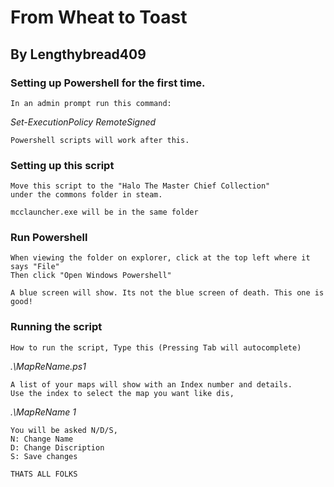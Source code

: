 # From Wheat to Toast
## By Lengthybread409
    
    
### Setting up Powershell for the first time.

    In an admin prompt run this command:
*Set-ExecutionPolicy RemoteSigned*

    Powershell scripts will work after this.

### Setting up this script
    
    Move this script to the "Halo The Master Chief Collection"
    under the commons folder in steam.

    mcclauncher.exe will be in the same folder
    
### Run Powershell
    
    When viewing the folder on explorer, click at the top left where it says "File"
    Then click "Open Windows Powershell"

    A blue screen will show. Its not the blue screen of death. This one is good!

### Running the script 
    
    How to run the script, Type this (Pressing Tab will autocomplete)
*.\MapReName.ps1*

    A list of your maps will show with an Index number and details.
    Use the index to select the map you want like dis,
*.\MapReName 1*

    You will be asked N/D/S,
    N: Change Name
    D: Change Discription
    S: Save changes

    THATS ALL FOLKS
